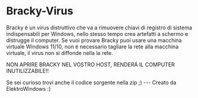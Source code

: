 # Bracky-Virus
Bracky é un virus distruttivo che va a rimuovere chiavi di registro di sistema indispensabili per Windows, nello stesso tempo crea artefatti a schermo e distrugge il computer.
Se vuoi provare Bracky puoi usare una macchina virtuale Windows 11/10, non é necessario tagliare la rete alla macchina virtuale, il virus non si diffonde nella la rete.

NON APRIRE BRACKY NEL VOSTRO HOST, RENDERÁ IL COMPUTER INUTILIZZABILE!!

Se sei curioso trovi anche il codice sorgente nella zip ;)                                                              --- Creato da ElektroWindows :)
